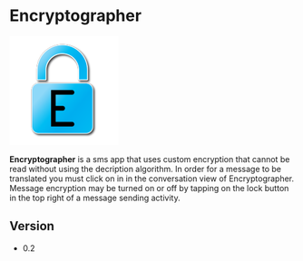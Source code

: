 # Encryptographer
![Banner](/app/src/main/res/drawable-xxxhdpi/ic_launcher.png)

**Encryptographer** is a sms app that uses custom encryption that cannot be read without using the decription algorithm. In order for a message to be translated you must click on in in the conversation view of Encryptographer. Message encryption may be turned on or off by tapping on the lock button in the top right of a message sending activity.

## Version 
* 0.2
